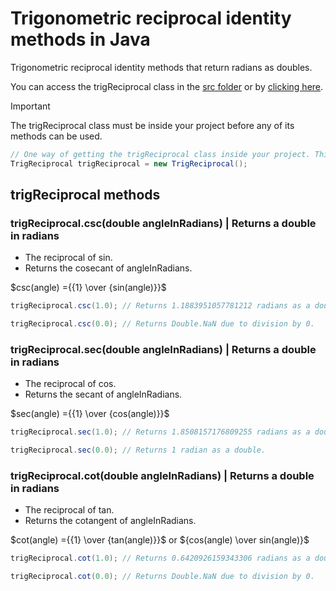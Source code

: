 # Trigonometric reciprocal identity methods in Java

Trigonometric reciprocal identity methods that return radians as doubles.

You can access the trigReciprocal class in the [src folder](src) or by [clicking here](src/TrigReciprocal.java).

> [!IMPORTANT]
> The trigReciprocal class must be inside your project before any of its methods can be used.

```Java
// One way of getting the trigReciprocal class inside your project. This requires the class to be in the same folder as the file using this code.
TrigReciprocal trigReciprocal = new TrigReciprocal();
```

## trigReciprocal methods

### trigReciprocal.csc(double angleInRadians) | Returns a double in radians

- The reciprocal of sin.
- Returns the cosecant of angleInRadians.

$csc(angle) ={{1} \over {sin(angle)}}$

```Java
trigReciprocal.csc(1.0); // Returns 1.1883951057781212 radians as a double.
```

```Java
trigReciprocal.csc(0.0); // Returns Double.NaN due to division by 0.
```

### trigReciprocal.sec(double angleInRadians) | Returns a double in radians

- The reciprocal of cos.
- Returns the secant of angleInRadians.

$sec(angle) ={{1} \over {cos(angle)}}$

```Java
trigReciprocal.sec(1.0); // Returns 1.8508157176809255 radians as a double.
```

```Java
trigReciprocal.sec(0.0); // Returns 1 radian as a double.
```

### trigReciprocal.cot(double angleInRadians) | Returns a double in radians

- The reciprocal of tan.
- Returns the cotangent of angleInRadians.

$cot(angle) ={{1} \over {tan(angle)}}$ or ${cos(angle) \over sin(angle)}$

```Java
trigReciprocal.cot(1.0); // Returns 0.6420926159343306 radians as a double.
```

```Java
trigReciprocal.cot(0.0); // Returns Double.NaN due to division by 0.
```
